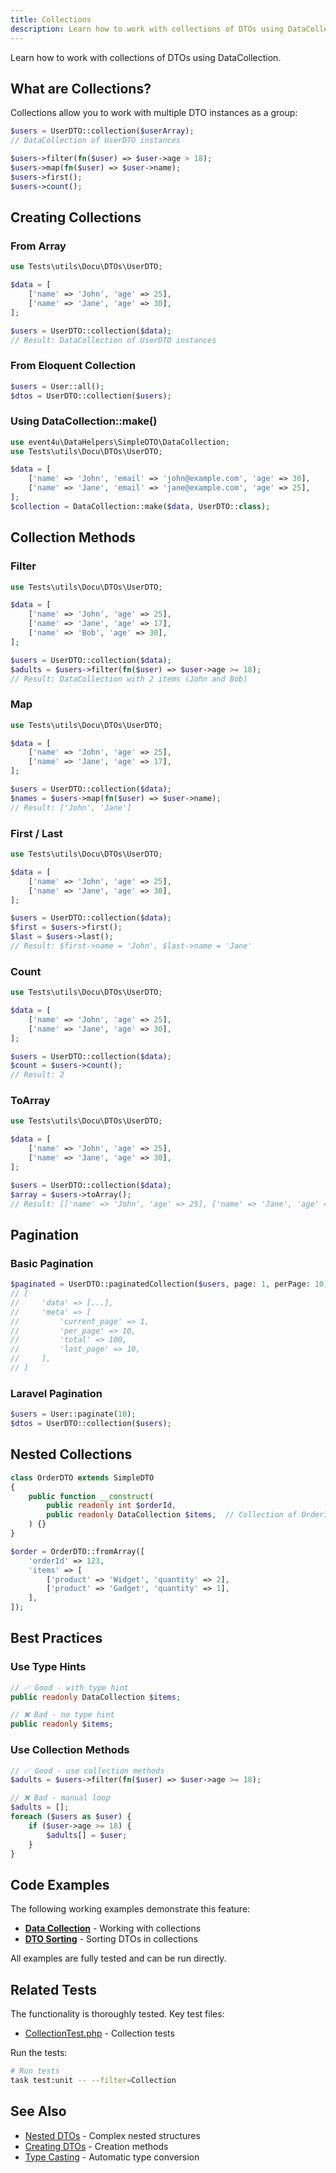 ```yaml
---
title: Collections
description: Learn how to work with collections of DTOs using DataCollection
---
```


Learn how to work with collections of DTOs using DataCollection.

## What are Collections?

Collections allow you to work with multiple DTO instances as a group:

<!-- skip-test: Code snippet example -->
```php
$users = UserDTO::collection($userArray);
// DataCollection of UserDTO instances

$users->filter(fn($user) => $user->age > 18);
$users->map(fn($user) => $user->name);
$users->first();
$users->count();
```

## Creating Collections

### From Array

```php
use Tests\utils\Docu\DTOs\UserDTO;

$data = [
    ['name' => 'John', 'age' => 25],
    ['name' => 'Jane', 'age' => 30],
];

$users = UserDTO::collection($data);
// Result: DataCollection of UserDTO instances
```

### From Eloquent Collection

<!-- skip-test: Requires Laravel -->
```php
$users = User::all();
$dtos = UserDTO::collection($users);
```

### Using DataCollection::make()

```php
use event4u\DataHelpers\SimpleDTO\DataCollection;
use Tests\utils\Docu\DTOs\UserDTO;

$data = [
    ['name' => 'John', 'email' => 'john@example.com', 'age' => 30],
    ['name' => 'Jane', 'email' => 'jane@example.com', 'age' => 25],
];
$collection = DataCollection::make($data, UserDTO::class);
```

## Collection Methods

### Filter

```php
use Tests\utils\Docu\DTOs\UserDTO;

$data = [
    ['name' => 'John', 'age' => 25],
    ['name' => 'Jane', 'age' => 17],
    ['name' => 'Bob', 'age' => 30],
];

$users = UserDTO::collection($data);
$adults = $users->filter(fn($user) => $user->age >= 18);
// Result: DataCollection with 2 items (John and Bob)
```

### Map

```php
use Tests\utils\Docu\DTOs\UserDTO;

$data = [
    ['name' => 'John', 'age' => 25],
    ['name' => 'Jane', 'age' => 17],
];

$users = UserDTO::collection($data);
$names = $users->map(fn($user) => $user->name);
// Result: ['John', 'Jane']
```

### First / Last

```php
use Tests\utils\Docu\DTOs\UserDTO;

$data = [
    ['name' => 'John', 'age' => 25],
    ['name' => 'Jane', 'age' => 30],
];

$users = UserDTO::collection($data);
$first = $users->first();
$last = $users->last();
// Result: $first->name = 'John', $last->name = 'Jane'
```

### Count

```php
use Tests\utils\Docu\DTOs\UserDTO;

$data = [
    ['name' => 'John', 'age' => 25],
    ['name' => 'Jane', 'age' => 30],
];

$users = UserDTO::collection($data);
$count = $users->count();
// Result: 2
```

### ToArray

```php
use Tests\utils\Docu\DTOs\UserDTO;

$data = [
    ['name' => 'John', 'age' => 25],
    ['name' => 'Jane', 'age' => 30],
];

$users = UserDTO::collection($data);
$array = $users->toArray();
// Result: [['name' => 'John', 'age' => 25], ['name' => 'Jane', 'age' => 30]]
```

## Pagination

### Basic Pagination

<!-- skip-test: Requires external data -->
```php
$paginated = UserDTO::paginatedCollection($users, page: 1, perPage: 10);
// [
//     'data' => [...],
//     'meta' => [
//         'current_page' => 1,
//         'per_page' => 10,
//         'total' => 100,
//         'last_page' => 10,
//     ],
// ]
```

### Laravel Pagination

<!-- skip-test: Requires Laravel -->
```php
$users = User::paginate(10);
$dtos = UserDTO::collection($users);
```

## Nested Collections

<!-- skip-test: Class definition example -->
```php
class OrderDTO extends SimpleDTO
{
    public function __construct(
        public readonly int $orderId,
        public readonly DataCollection $items,  // Collection of OrderItemDTO
    ) {}
}

$order = OrderDTO::fromArray([
    'orderId' => 123,
    'items' => [
        ['product' => 'Widget', 'quantity' => 2],
        ['product' => 'Gadget', 'quantity' => 1],
    ],
]);
```

## Best Practices

### Use Type Hints

<!-- skip-test: Code snippet example -->
```php
// ✅ Good - with type hint
public readonly DataCollection $items;

// ❌ Bad - no type hint
public readonly $items;
```

### Use Collection Methods

<!-- skip-test: Code snippet example -->
```php
// ✅ Good - use collection methods
$adults = $users->filter(fn($user) => $user->age >= 18);

// ❌ Bad - manual loop
$adults = [];
foreach ($users as $user) {
    if ($user->age >= 18) {
        $adults[] = $user;
    }
}
```


## Code Examples

The following working examples demonstrate this feature:

- [**Data Collection**](https://github.com/event4u-app/data-helpers/blob/main/examples/simple-dto/collections/data-collection.php) - Working with collections
- [**DTO Sorting**](https://github.com/event4u-app/data-helpers/blob/main/examples/simple-dto/collections/dto-sorting.php) - Sorting DTOs in collections

All examples are fully tested and can be run directly.

## Related Tests

The functionality is thoroughly tested. Key test files:

- [CollectionTest.php](https://github.com/event4u-app/data-helpers/blob/main/tests/Unit/SimpleDTO/CollectionTest.php) - Collection tests

Run the tests:

```bash
# Run tests
task test:unit -- --filter=Collection
```

## See Also

- [Nested DTOs](/simple-dto/nested-dtos/) - Complex nested structures
- [Creating DTOs](/simple-dto/creating-dtos/) - Creation methods
- [Type Casting](/simple-dto/type-casting/) - Automatic type conversion
